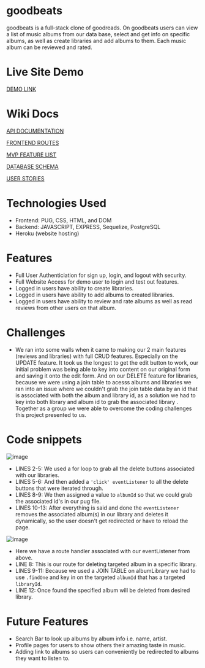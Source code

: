 # goodbeats

goodbeats is a full-stack clone of goodreads. On goodbeats users can view a list of music albums from our data base, select and get info on specific albums, as well as create libraries and add albums to them. Each music album can be reviewed and rated.

# Live Site Demo
[DEMO LINK](https://group-project-good-beats.herokuapp.com/users/login)

# Wiki Docs
[API DOCUMENTATION](https://github.com/john0123456789/GROUP-PROJECT-GOOD-BEATS/wiki/API-DOCUMENTATION)

[FRONTEND ROUTES](https://github.com/john0123456789/GROUP-PROJECT-GOOD-BEATS/wiki/Frontend-Routes)

[MVP FEATURE LIST](https://github.com/john0123456789/GROUP-PROJECT-GOOD-BEATS/wiki/MVP-FEATURE-LIST)

[DATABASE SCHEMA](https://github.com/john0123456789/GROUP-PROJECT-GOOD-BEATS/wiki/Schema)

[USER STORIES](https://github.com/john0123456789/GROUP-PROJECT-GOOD-BEATS/wiki/User-Stories)

# Technologies Used
* Frontend: PUG, CSS, HTML, and DOM
* Backend: JAVASCRIPT, EXPRESS, Sequelize, PostgreSQL
* Heroku (website hosting)

# Features
* Full User Authenticiation for sign up, login, and logout with security.
* Full Website Access for demo user to login and test out features.
* Logged in users have ability to create libraries.
* Logged in users have ability to add albums to created libraries.
* Logged in users have ability to review and rate albums as well as read reviews from other users on that album.

# Challenges
* We ran into some walls when it came to making our 2 main features (reviews and libraries) with full CRUD features. Especially on the UPDATE feature. It took us the longest to get the edit button to work, our initial problem was being able to key into content on our original form and saving it onto the edit form. And on our DELETE feature for libraries, because we were using a join table to acesss albums and libraries we ran into an issue where we couldn't grab the join table data by an id that is associated with both the album and library id, as a solution we had to key into both library and album id to grab the associated library . Together as a group we were able to overcome the coding challenges this project presented to us.

# Code snippets
![image](https://user-images.githubusercontent.com/8033523/173161534-6ac6c175-5533-4adf-bd30-74f1e12cadc6.png)
* LINES 2-5: We used a for loop to grab all the delete buttons associated with our libraries. 
* LINES 5-6: And then added a `'click' eventListener` to all the delete buttons that were iterated through. 
* LINES 8-9: We then assigned a value to `albumId` so that we could grab the associated id's in our pug file. 
* LINES 10-13: After everything is said and done the `eventListener` removes the associated album(s) in our library and  deletes it dynamically, so the user doesn't get redirected or have to reload the page.

![image](https://user-images.githubusercontent.com/8033523/173162328-480c3d2f-1fbf-4197-9bc4-845dbd5785c3.png)
* Here we have a route handler associated with our eventListener from above.
* LINE 8: This is our route for deleting targeted album in a specific library.
* LINES 9-11: Because we used a JOIN TABLE on albumLibrary we had to use `.findOne` and key in on the targeted `albumId` that has a targeted `libraryId`.
* LINE 12: Once found the specified album will be deleted from desired library.

# Future Features
* Search Bar to look up albums by album info i.e. name, artist.
* Profile pages for users to show others their amazing taste in music.
* Adding link to albums so users can conveniently be redirected to albums they want to listen to.
